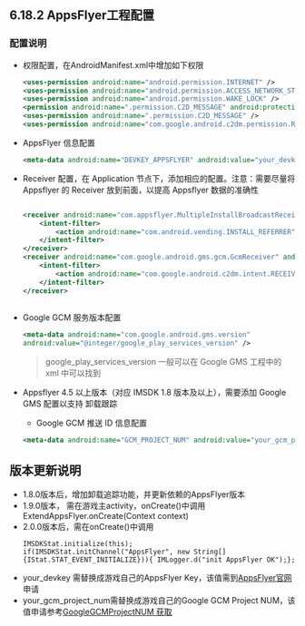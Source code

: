 ## 6.18.2 AppsFlyer工程配置

### 配置说明

* 权限配置，在AndroidManifest.xml中增加如下权限

    ```xml
	<uses-permission android:name="android.permission.INTERNET" />
	<uses-permission android:name="android.permission.ACCESS_NETWORK_STATE" />	
	<uses-permission android:name="android.permission.WAKE_LOCK" />
	<permission android:name=".permission.C2D_MESSAGE" android:protectionLevel="signature" />
	<uses-permission android:name=".permission.C2D_MESSAGE" />
	<uses-permission android:name="com.google.android.c2dm.permission.RECEIVE" />
    ```	
 
* AppsFlyer 信息配置

    ```xml
	<meta-data android:name="DEVKEY_APPSFLYER" android:value="your_devkey" />
    ```
 
* Receiver 配置，在 Application 节点下，添加相应的配置。注意：需要尽量将 Appsflyer 的 Receiver 放到前面，以提高 Appsflyer 数据的准确性
 
   ``` xml 

   <receiver android:name="com.appsflyer.MultipleInstallBroadcastReceiver" android:exported="true">
       <intent-filter>
           <action android:name="com.android.vending.INSTALL_REFERRER"/>
       </intent-filter>
   </receiver>
   <receiver android:name="com.google.android.gms.gcm.GcmReceiver" android:exported="true">
       <intent-filter>
           <action android:name="com.google.android.c2dm.intent.RECEIVE"/>
       </intent-filter>
   </receiver>	
	
 	```
* Google GCM 服务版本配置
 
    ```xml
    <meta-data android:name="com.google.android.gms.version"
    android:value="@integer/google_play_services_version" />
    ```
    > google_play_services_version 一般可以在 Google GMS 工程中的 xml 中可以找到

* Appsflyer 4.5 以上版本（对应 IMSDK 1.8 版本及以上），需要添加 Google GMS 配置以支持 卸载跟踪
     
     * Google GCM 推送 ID 信息配置
 
 	```xml
 	<meta-data android:name="GCM_PROJECT_NUM" android:value="your_gcm_project_num"/>
 	```
 
## 版本更新说明
 
* 1.8.0版本后，增加卸载追踪功能，并更新依赖的AppsFlyer版本
* 1.9.0版本， 需在游戏主activity，onCreate()中调用ExtendAppsFlyer.onCreate(Context context)
* 2.0.0版本后，需在onCreate()中调用
    ```code
    IMSDKStat.initialize(this);    
    if(IMSDKStat.initChannel("AppsFlyer", new String[]    {IStat.STAT_EVENT_INITIALIZE})){ IMLogger.d("init AppsFlyer OK");};
    ```
* your_devkey 需替换成游戏自己的AppsFlyer Key，该值需到[AppsFlyer官网](https://www.appsflyer.com/)申请
* your_gcm_project_num需替换成游戏自己的Google GCM Project NUM，该值申请参考[GoogleGCMProjectNUM 获取](https://support.appsflyer.com/hc/en-us/articles/208004986)

 
 